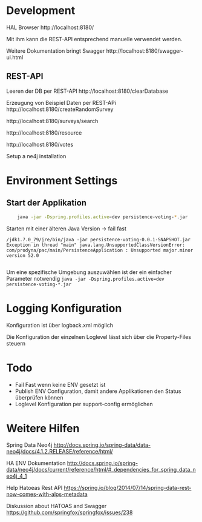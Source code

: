
# Development

HAL Browser
http://localhost:8180/

Mit ihm kann die REST-API entsprechend manuelle verwendet werden. 


Weitere Dokumentation bringt Swagger
http://localhost:8180/swagger-ui.html


## REST-API



Leeren der DB per REST-API
http://localhost:8180/clearDatabase


Erzeugung von Beispiel Daten per REST-APi
http://localhost:8180/createRandomSurvey




http://localhost:8180/surveys/search


http://localhost:8180/resource


http://localhost:8180/votes




Setup a ne4j installation


# Environment Settings

## Start der Applikation 

```bash 
	java -jar -Dspring.profiles.active=dev persistence-voting-*.jar
```

Starten mit einer älteren Java Version -> fail fast

```
/jdk1.7.0_79/jre/bin/java -jar persistence-voting-0.0.1-SNAPSHOT.jar 
Exception in thread "main" java.lang.UnsupportedClassVersionError: com/prodyna/pac/main/PersistenceApplication : Unsupported major.minor version 52.0


```



Um eine spezifische Umgebung auszuwählen ist der ein einfacher Parameter notwendig
``` java -jar -Dspring.profiles.active=dev persistence-voting-*.jar ```



# Logging Konfiguration
Konfiguration ist über logback.xml möglich

Die Konfiguration der einzelnen Loglevel lässt sich über die Property-Files steuern



# Todo

* Fail Fast wenn keine ENV gesetzt ist
* Publish ENV Configuration, damit andere Applikationen den Status überprüfen können
* Loglevel Konfiguration per support-config ermöglichen 

 

# Weitere Hilfen

Spring Data Neo4j
http://docs.spring.io/spring-data/data-neo4j/docs/4.1.2.RELEASE/reference/html/

HA ENV Dokumentation
http://docs.spring.io/spring-data/neo4j/docs/current/reference/html/#_dependencies_for_spring_data_neo4j_4_1


Help Hatoeas Rest API
https://spring.io/blog/2014/07/14/spring-data-rest-now-comes-with-alps-metadata

Diskussion about HATOAS and Swagger
https://github.com/springfox/springfox/issues/238


